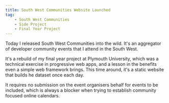 ```yaml
---
title: South West Communities Website Launched
tag:
    - South West Communities
    - Side Project
    - Final Year Project
---
```


Today I released South West Communities into the wild. It's an aggregator of developer community events that I attend in the South West.

It's a rebuild of my final year project at Plymouth University, which was a technical exercise in progressive web apps, and a lesson in the benefits even a simple web framework brings. This time around, it's a static website that builds he dataset once each day. 

It requires no submission on the event organisers behalf for events to be included, which is always a blocker when trying to establish community focused online calendars.
